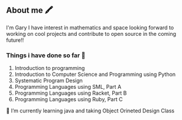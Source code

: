 ## About me 🖍️

I'm Gary I have interest in mathematics and space looking forward to working on cool projects and contribute to open source
in the coming future!!

### Things i have done so far 🌟
1) Introduction to programming 	
2) Introduction to Computer Science and Programming using Python
3) Systematic Program Design
4) Programming Languages using SML, Part A
5) Programming Languages using Racket, Part B
6) Programming Languages using Ruby, Part C

🌱 I’m currently learning java and taking Object Orineted Design Class
